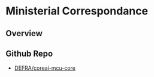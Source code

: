 # Ministerial Correspondance

## Overview

## Github Repo

- [DEFRA/coreai-mcu-core](https://github.com/DEFRA/coreai-mcu-core)
